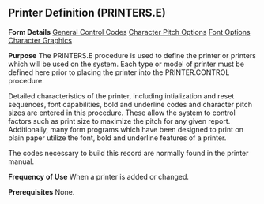 ## Printer Definition (PRINTERS.E)
<PageHeader />

**Form Details**
[General Control Codes](../PRINTERS-E-1/README.md)
[Character Pitch Options](../PRINTERS-E-2/README.md)
[Font Options](../PRINTERS-E-3/README.md)
[Character Graphics](../PRINTERS-E-4/README.md)

**Purpose**
The PRINTERS.E procedure is used to define the printer or printers which will
be used on the system. Each type or model of printer must be defined here
prior to placing the printer into the PRINTER.CONTROL procedure.

Detailed characteristics of the printer, including intialization and reset
sequences, font capabilities, bold and underline codes and character pitch
sizes are entered in this procedure. These allow the system to control factors
such as print size to maximize the pitch for any given report. Additionally,
many form programs which have been designed to print on plain paper utilize
the font, bold and underline features of a printer.

The codes necessary to build this record are normally found in the printer
manual.

**Frequency of Use**
When a printer is added or changed.

**Prerequisites**
None.

<badge text= "Version 8.10.57 " vertical="middle" />

<PageFooter />
